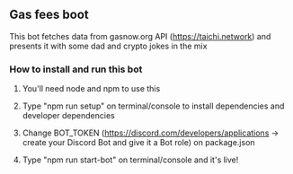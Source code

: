 ## Gas fees boot

This bot fetches data from gasnow.org API (https://taichi.network) and presents it with some dad and crypto jokes in the mix

### How to install and run this bot

1. You'll need node and npm to use this

2. Type "npm run setup" on terminal/console to install dependencies and developer dependencies

3. Change BOT_TOKEN (https://discord.com/developers/applications -> create your Discord Bot and give it a Bot role) on package.json

4. Type "npm run start-bot" on terminal/console and it's live! 